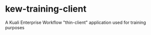 # kew-training-client
A Kuali Enterprise Workflow "thin-client" application used for training purposes
